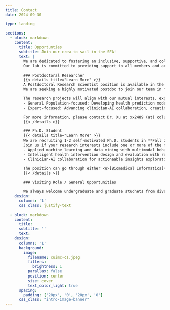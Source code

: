 ```yaml
---
title: Contact
date: 2024-09-30

type: landing

sections:
  - block: markdown
    content:
      title: Opportunties
      subtitle: Join our crew to sail in the SEA!
      text: |
        We are dedicated to fostering an inclusive, supportive, and collaborative research environment that values diversity and promotes innovation, creativity, and well-being.
        Our lab is committed to providing support to all members and actively working to eliminate barriers to equality, ensuring a space where everyone can thrive.

        ### Postdoctoral Researcher
        {{< details title="Learn More" >}}
        A Postdoctoral Research Scientist position is available in the Department of Biomedical Informatics (DBMI) at the Columbia University Irving Medical Center.
        We are seeking a highly motivated postdoc to join our team in **Spring 2025 or Fall 2025**, focusing on the intersection of HCI, Ubiquitous Computing, and applied AI/ML.

        The research projects will align with our mutual interests, exploring diverse topics, including but not limited to:
        - General Population-focused: Developing health prediction models, designing and evaluating well-being interventions, or enhancing human-AI interaction for health promotion.
        - Expert-focused: Advancing clinician-AI collaboration, creating clinical decision support tools, or improving clinical workflows with innovative HCI and AI methodologies.

        For more information, please contact Dr. Xu at xx2489 (at) columbia.edu. Additional details can be found on the <u>[job posting](https://apply.interfolio.com/154006)</u> page.
        {{< /details >}}

        ### Ph.D. Student
        {{< details title="Learn More" >}}
        We are recruiting 1-2 self-motivated Ph.D. students in **Fall 2025**!
        Join us if your research interests include one or more of the following areas:
        - Applied machine learning and data mining with multimodal behavior data across wearable and medical records.
        - Intelligent health intervention design and evaluation with real-world deployability.
        - Clinician-AI collaboration for actionaable insights exploration and clinical decision support.

        The position can go through either <u>[Biomedical Informatics](https://www.dbmi.columbia.edu/phd-in-biomedical-informatics/)</u> or <u>[Computer Science](https://www.cs.columbia.edu/education/phd/)</u> Ph.D. programs. Please contact Dr. Xu (xx2489 (at) columbia.edu) for more details.
        {{< /details >}}

        ### Visiting Role / General Opportunities

        We always welcome undergraduate and graduate studnets from diverse background. Visiting roles can be either in-person or remote. If you are intersted in joining us as an master, undergraduate, or high school researcher, please fill out <u>[this form](https://forms.gle/zfHRzEqR9USm3sXV8)</u>!
    design:
      columns: '1'
      css_class: justify-text

  - block: markdown
    content:
      title:
      subtitle: ''
      text:
    design:
      columns: '1'
      background:
        image: 
          filename: cuimc-cs.jpeg
          filters:
            brightness: 1
          parallax: false
          position: center
          size: cover
          text_color_light: true
      spacing:
        padding: ['20px', '0', '20px', '0']
      css_class: "intro-image-banner"
---
```

